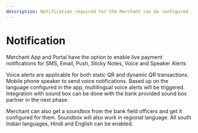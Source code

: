 ```yaml
---
description: Notification required for the Merchant can be configured in the home screen.
---
```


# Notification



Merchant App and Portal have the option to enable live payment notifications for SMS, Email, Push, Sticky Notes, Voice and Speaker Alerts

Voice alerts are applicable for both static QR and dynamic QR transactions. Mobile phone speaker to send voice notifications. Based up on the language configured in the app, multilingual voice alerts will be triggered. Integration with sound box can be done with the bank provided sound box partner in the next phase.

Merchant can also get a soundbox from the bank field officers and get it configured for them. Soundbox will also work in regional language. All south Indian languages, Hindi and English can be enabled.

